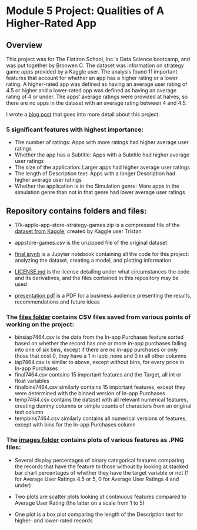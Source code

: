 # Module 5 Project: Qualities of A Higher-Rated App
## Overview
This project was for The Flatiron School, Inc.'s Data Science bootcamp, and was put together by Bronwen C.
The dataset was information on strategy game apps provided by a Kaggle user. The analysis found 11 important features that account for whether an app has a higher rating or a lower rating.
A higher-rated app was defined as having an average user rating of 4.5 or higher and a lower-rated app was defined as having an average rating of 4 or under.
The apps' average ratings were provided at halves, so there are no apps in the dataset with an average rating between 4 and 4.5.

I wrote a [blog post](https://bronwencc.github.io/a_higher_rated_strategy_game_app) that goes into more detail about this project.

### 5 significant features with highest importance:
* The number of ratings: Apps with more ratings had higher average user ratings
* Whether the app has a Subtitle: Apps with a Subtitle had higher average user ratings
* The size of the application: Larger apps had higher average user ratings
* The length of Description text: Apps with a longer Description had higher average user ratings
* Whether the application is in the Simulation genre: More apps in the simulation genre than not in that genre had lower average user ratings

## Repository contains folders and files:

* 17k-apple-app-store-strategy-games.zip is a compressed file of the [dataset from Kaggle](https://www.kaggle.com/tristan581/17k-apple-app-store-strategy-games), created by Kaggle user Tristan

* appstore-games.csv is the unzipped file of the original dataset

* [final.ipynb](https://github.com/bronwencc/Module-5-Project/blob/master/final.ipynb) is a Jupyter notebook containing all the code for this project: analyzing the dataset, creating a model, and plotting information

* [LICENSE.md](https://github.com/bronwencc/Module-5-Project/blob/master/LICENSE.md) is the license detailing under what circumstances the code and its derivatives, and the files contained in this repository may be used

* [presentation.pdf](https://github.com/bronwencc/Module-5-Project/blob/master/presentation.pdf) is a PDF for a business audience presenting the results, recommendations and future ideas

### The [files folder](https://github.com/bronwencc/Module-5-Project/tree/master/files/) contains CSV files saved from various points of working on the project:

* binsiap7464.csv is the data from the In-app Purchases feature sorted based on whether the record has one or more in-app purchases falling into one of six bins, except if there are no in-app purchases or only those that cost 0, they have a 1 in iapb_none and 0 in all other columns
* iap7464.csv is similar to above, except without bins, for every price in In-app Purchases
* final7464.csv contains 15 important features and the Target, all int or float variables
* finalbins7464.csv similarly contains 15 important features, except they were determined with the binned version of In-app Purchases
* temp7464.csv contains the dataset with all relevant numerical features, creating dummy columns or simple counts of characters from an original text column
* tempbins7464.csv similarly contains all numerical versions of features, except with bins for the In-app Purchases column

### The [images folder](https://github.com/bronwencc/Module-5-Project/tree/master/images/) contains plots of various features as .PNG files:

* Several display percentages of binary categorical features comparing the records that have the feature to those without by looking at stacked bar chart percentages of whether they have the target variable or not (1 for Average User Ratings 4.5 or 5, 0 for Average User Ratings 4 and under)

* Two plots are scatter plots looking at continuous features compared to Average User Rating (the latter on a scale from 1 to 5)

* One plot is a box plot comparing the length of the Description text for higher- and lower-rated records
